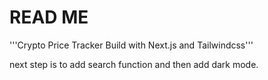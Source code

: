 # READ ME

'''Crypto Price Tracker Build with Next.js and Tailwindcss'''

next step is to add search function and then add dark mode.
